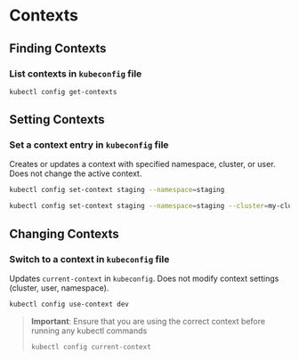 # Contexts

## Finding Contexts
### List contexts in `kubeconfig` file
```bash
kubectl config get-contexts
```

## Setting Contexts
### Set a context entry in `kubeconfig` file
Creates or updates a context with specified namespace, cluster, or user. Does not change the active context.
```bash
kubectl config set-context staging --namespace=staging
```
```bash
kubectl config set-context staging --namespace=staging --cluster=my-cluster --user=my-user
```

## Changing Contexts
### Switch to a context in `kubeconfig` file
Updates `current-context` in `kubeconfig`. Does not modify context settings (cluster, user, namespace).
```bash
kubectl config use-context dev
```
> **Important**: Ensure that you are using the correct context before running any kubectl commands
> ```bash
> kubectl config current-context
> ```